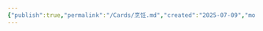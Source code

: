 ```yaml
---
{"publish":true,"permalink":"/Cards/烹饪.md","created":"2025-07-09","modified":"2025-07-09","published":"2025-07-12T11:17:44.135+08:00","cssclasses":""}
---
```


